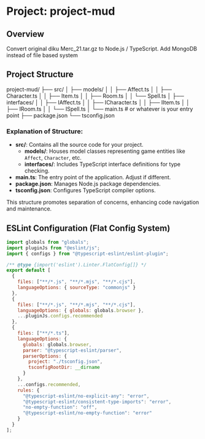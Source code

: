 # Project: project-mud

## Overview
Convert original diku Merc_21.tar.gz to Node.js / TypeScript. 
Add MongoDB instead of file based system

## Project Structure

project-mud/
├── src/
│   ├── models/
│   │   ├── Affect.ts
│   │   ├── Character.ts
│   │   ├── Item.ts
│   │   ├── Room.ts
│   │   └── Spell.ts
│   ├── interfaces/
│   │   ├── IAffect.ts
│   │   ├── ICharacter.ts
│   │   ├── IItem.ts
│   │   ├── IRoom.ts
│   │   └── ISpell.ts
│   └── main.ts  # or whatever is your entry point
├── package.json
└── tsconfig.json


### Explanation of Structure:
- **src/**: Contains all the source code for your project.
  - **models/**: Houses model classes representing game entities like `Affect`, `Character`, etc.
  - **interfaces/**: Includes TypeScript interface definitions for type checking.
- **main.ts**: The entry point of the application. Adjust if different.
- **package.json**: Manages Node.js package dependencies.
- **tsconfig.json**: Configures TypeScript compiler options.

This structure promotes separation of concerns, enhancing code navigation and maintenance.

## ESLint Configuration (Flat Config System)

```javascript
import globals from "globals";
import pluginJs from "@eslint/js";
import { configs } from "@typescript-eslint/eslint-plugin";

/** @type {import('eslint').Linter.FlatConfig[]} */
export default [
  { 
    files: ["**/*.js", "**/*.mjs", "**/*.cjs"], 
    languageOptions: { sourceType: "commonjs" } 
  },
  { 
    files: ["**/*.js", "**/*.mjs", "**/*.cjs"], 
    languageOptions: { globals: globals.browser },
    ...pluginJs.configs.recommended
  },
  { 
    files: ["**/*.ts"], 
    languageOptions: { 
      globals: globals.browser,
      parser: "@typescript-eslint/parser",
      parserOptions: {
        project: "./tsconfig.json",
        tsconfigRootDir: __dirname
      }
    },
    ...configs.recommended,
    rules: {
      "@typescript-eslint/no-explicit-any": "error",
      "@typescript-eslint/consistent-type-imports": "error",
      "no-empty-function": "off",
      "@typescript-eslint/no-empty-function": "error"
    }
  }
];

